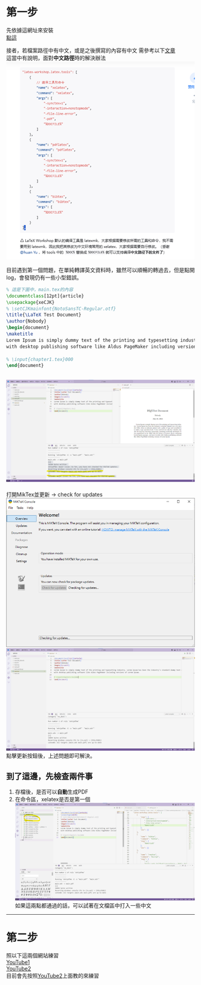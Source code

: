 #   第一步  
先依據這網址來安裝  
[點這](https://hackmd.io/@WeiHeng/rkxi0RC-2)

接者，若檔案路徑中有中文，或是之後撰寫的內容有中文
需參考以下[文章](https://zhuanlan.zhihu.com/p/38178015)  
這當中有說明，面對**中文路徑**時的解決辦法  
![alt text](image/5.png)




目前遇到第一個問題，在單純轉譯英文資料時，雖然可以順暢的轉過去，但是點開log，會發現仍有一些小型錯誤。
```latex
% 這是下圖中，main.tex的內容
\documentclass[12pt]{article}
\usepackage{xeCJK}
% \setCJKmainfont{NotoSansTC-Regular.otf}
\title{\LaTeX Test Document}
\author{Nobody}
\begin{document}
\maketitle
Lorem Ipsum is simply dummy text of the printing and typesetting industry. Lorem Ipsum has been the industry's standard dummy text ever since the 1500s, when an unknown printer took a galley of type and scrambled it to make a type specimen book. It has survived not only five centuries, but also the leap into electronic typesetting, remaining essentially unchanged. It was popularised in the 1960s with the release of Letraset sheets containing Lorem Ipsum passages, and more recently 
with desktop publishing software like Aldus PageMaker including versions of Lorem Ipsum.

% \input{chapter1.tex}000
\end{document}
```
![alt text](image/1.png)
---------
打開MikTex並更新 &rarr; check for updates  
![alt text](image/2.png)
![alt text](image/3.png)
點擊更新按鈕後，上述問題即可解決。

##  到了這邊，先檢查兩件事
1.  存檔後，是否可以**自動**生成PDF
2.  在命令區，xelatex是否是第一個
![alt text](image/4.png)
如果這兩點都通過的話，可以試著在文檔區中打入一些中文

---
#   第二步  
照以下這兩個網站練習  
[YouTube1](https://youtu.be/mQamBS6uTOc?si=EQ4w6s5K-QXGBi61)  
[YouTube2](https://youtu.be/NYm7cXVtSO0?si=Nf-HNIfaFaVmp0zp)  
目前會先按照[YouTube2](https://youtu.be/NYm7cXVtSO0?si=Nf-HNIfaFaVmp0zp)上面教的來練習


